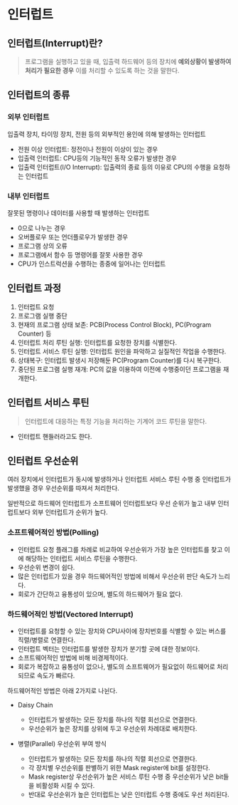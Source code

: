 # 인터럽트

## 인터럽트(Interrupt)란?

> 프로그램을 실행하고 있을 때, 입출력 하드웨어 등의 장치에 **예외상황이 발생하여 처리가 필요한 경우** 이를 처리할 수 있도록 하는 것을 말한다.

## 인터럽트의 종류

### 외부 인터럽트

입출력 장치, 타이밍 장치, 전원 등의 외부적인 용인에 의해 발생하는 인터럽트

- 전원 이상 인터럽트: 정전이나 전원이 이상이 있는 경우
- 입출력 인터럽트: CPU등의 기능적인 동작 오류가 발생한 경우
- 입출력 인터럽트(I/O Interrupt): 입출력의 종료 등의 이유로 CPU의 수행을 요청하는 인터럽트

### 내부 인터럽트

잘못된 명령이나 데이터를 사용할 때 발생하는 인터럽트

- 0으로 나누는 경우
- 오버플로우 또는 언더플로우가 발생한 경우
- 프로그램 상의 오류
- 프로그램에서 함수 등 명령어를 잘못 사용한 경우
- CPU가 인스트럭션을 수행하는 종중에 일어나는 인터럽트

## 인터럽트 과정

1. 인터럽트 요청
2. 프로그램 실행 중단
3. 현재의 프로그램 상태 보존: PCB(Process Control Block), PC(Program Counter) 등
4. 인터럽트 처리 루틴 실행: 인터럽트를 요청한 장치를 식별한다.
5. 인터럽트 서비스 루틴 실행: 인터럽트 원인을 파악하고 실질적인 작업을 수행한다.
6. 상태복구: 인터럽트 발생시 저장해둔 PC(Program Counter)를 다시 복구한다.
7. 중단된 프로그램 실행 재개: PC의 값을 이용하여 이전에 수행중이던 프로그램을 재개한다.

## 인터럽트 서비스 루틴

> 인터럽트에 대응하는 특정 기능을 처리하는 기계어 코드 루틴을 말한다.

- 인터럽트 핸들러라고도 한다.

## 인터럽트 우선순위

여러 장치에서 인터럽트가 동시에 발생하거나 인터럽트 서비스 루틴 수행 중 인터럽트가 발생했을 경우 우선순위를 따져서 처리한다.

일반적으로 하드웨어 인터럽트가 소프트웨어 인터럽트보다 우선 순위가 높고 내부 인터럽트보다 외부 인터럽트가 순위가 높다.

### 소프트웨어적인 방법(Polling)

- 인터럽트 요청 플래그를 차례로 비교하여 우선순위가 가장 높은 인터럽트를 찾고 이에 해당하는 인터럽트 서비스 루틴을 수행한다.
- 우선순위 변경이 쉽다.
- 많은 인터럽트가 있을 경우 하드웨어적인 방법에 비해서 우선순위 판단 속도가 느리다.
- 회로가 간단하고 융통성이 있으며, 별도의 하드웨어가 필요 없다.

### 하드웨어적인 방법(Vectored Interrupt)

- 인터럽트를 요청할 수 있는 장치와 CPU사이에 장치번호를 식별할 수 있는 버스를 직렬/병렬로 연결한다.
- 인터럽트 벡터는 인터럽트를 발생한 장치가 분기할 곳에 대한 정보이다.
- 소프트웨어적인 방법에 비해 비경제적이다.
- 회로가 복잡하고 융통성이 없으나, 별도의 소프트웨어가 필요없이 하드웨어로 처리되므로 속도가 빠르다.

하드웨어적인 방법은 아래 2가지로 나뉜다.

- Daisy Chain

  - 인터럽트가 발생하는 모든 장치를 하나의 직렬 회선으로 연결한다.
  - 우선순위가 높은 장치를 상위에 두고 우선순위 차례대로 배치한다.

- 병렬(Parallel) 우선순위 부여 방식
  - 인터럽트가 발생하는 모든 장치를 하나의 직렬 회선으로 연결한다.
  - 각 장치별 우선순위를 판별하기 위한 Mask register에 bit를 설정한다.
  - Mask register상 우선순위가 높은 서비스 루틴 수행 중 우선순위가 낮은 bit들을 비활성화 시킬 수 있다.
  - 반대로 우선순위가 높은 인터럽트는 낮은 인터럽트 수행 중에도 우선 처리된다.
